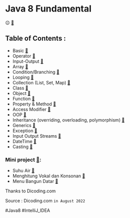 # Java 8 Fundamental

:wink: [:mag_right:](https://github.com/hanihan04/FundamentalsJava8/tree/master)

## Table of Contents :
- Basic [:mag_right:](https://github.com/hanihan04/FundamentalsJava8/tree/master/src/com/dicoding/javafundamental/basic)
- Operator [:mag_right:](https://github.com/hanihan04/FundamentalsJava8/tree/master/src/com/dicoding/javafundamental/operator)
- Input-Output [:mag_right:](https://github.com/hanihan04/FundamentalsJava8/tree/master/src/com/dicoding/javafundamental/inputouput)
- Array [:mag_right:](https://github.com/hanihan04/FundamentalsJava8/tree/master/src/com/dicoding/javafundamental/array)
- Condition/Branching [:mag_right:](https://github.com/hanihan04/FundamentalsJava8/tree/master/src/com/dicoding/javafundamental/condition)
- Looping [:mag_right:](https://github.com/hanihan04/FundamentalsJava8/tree/master/src/com/dicoding/javafundamental/looping)
- Collection (List, Set, Map) [:mag_right:](https://github.com/hanihan04/FundamentalsJava8/tree/master/src/com/dicoding/javafundamental/collection)
- Class [:mag_right:](https://github.com/hanihan04/FundamentalsJava8/tree/master/src/com/dicoding/javafundamental/kelas) 
- Object [:mag_right:](https://github.com/hanihan04/FundamentalsJava8/tree/master/src/com/dicoding/javafundamental/obyek) 
- Function [:mag_right:](https://github.com/hanihan04/FundamentalsJava8/tree/master/src/com/dicoding/javafundamental/fungsi) 
- Property & Method [:mag_right:](https://github.com/hanihan04/FundamentalsJava8/tree/master/src/com/dicoding/javafundamental/propertimetode) 
- Access Modifier [:mag_right:](https://github.com/hanihan04/FundamentalsJava8/tree/master/src/com/dicoding/javafundamental/accessmodifier)
- OOP [:mag_right:](https://github.com/hanihan04/FundamentalsJava8/tree/master/src/com/dicoding/javafundamental/oop)
- Inheritance (overriding, overloading, polymorphism) [:mag_right:](https://github.com/hanihan04/FundamentalsJava8/tree/master/src/com/dicoding/javafundamental/inheritance)
- Generics [:mag_right:](https://github.com/hanihan04/FundamentalsJava8/tree/Continue/src/com/dicoding/javafundamental/generics)
- Exception [:mag_right:](https://github.com/hanihan04/FundamentalsJava8/tree/Continue/src/com/dicoding/javafundamental/exception)
- Input Output Streams [:mag_right:](https://github.com/hanihan04/FundamentalsJava8/tree/Continue/src/com/dicoding/javafundamental/iostream) 
- DateTime [:mag_right:](https://github.com/hanihan04/FundamentalsJava8/tree/Continue/src/com/dicoding/javafundamental/datetime)
- Casting [:mag_right:](https://github.com/hanihan04/FundamentalsJava8/tree/Continue/src/com/dicoding/javafundamental/casting)

### Mini project [:mag_right:](https://github.com/hanihan04/FundamentalsJava8/tree/studikasus/src/studikasus):
- Suhu Air [:mag_right:](https://github.com/hanihan04/FundamentalsJava8/blob/studikasus/src/studikasus/SuhuAir.java)
- Menghitung Vokal dan Konsonan [:mag_right:](https://github.com/hanihan04/FundamentalsJava8/blob/studikasus/src/studikasus/VokalKonsonan.java)
- Menu Bangun Datar [:mag_right:](https://github.com/hanihan04/FundamentalsJava8/blob/studikasus/src/studikasus/part3/Main.java)


Thanks to Dicoding.com

Source : Dicoding.com     `in August 2022`

#Java8 #IntelliJ_IDEA

